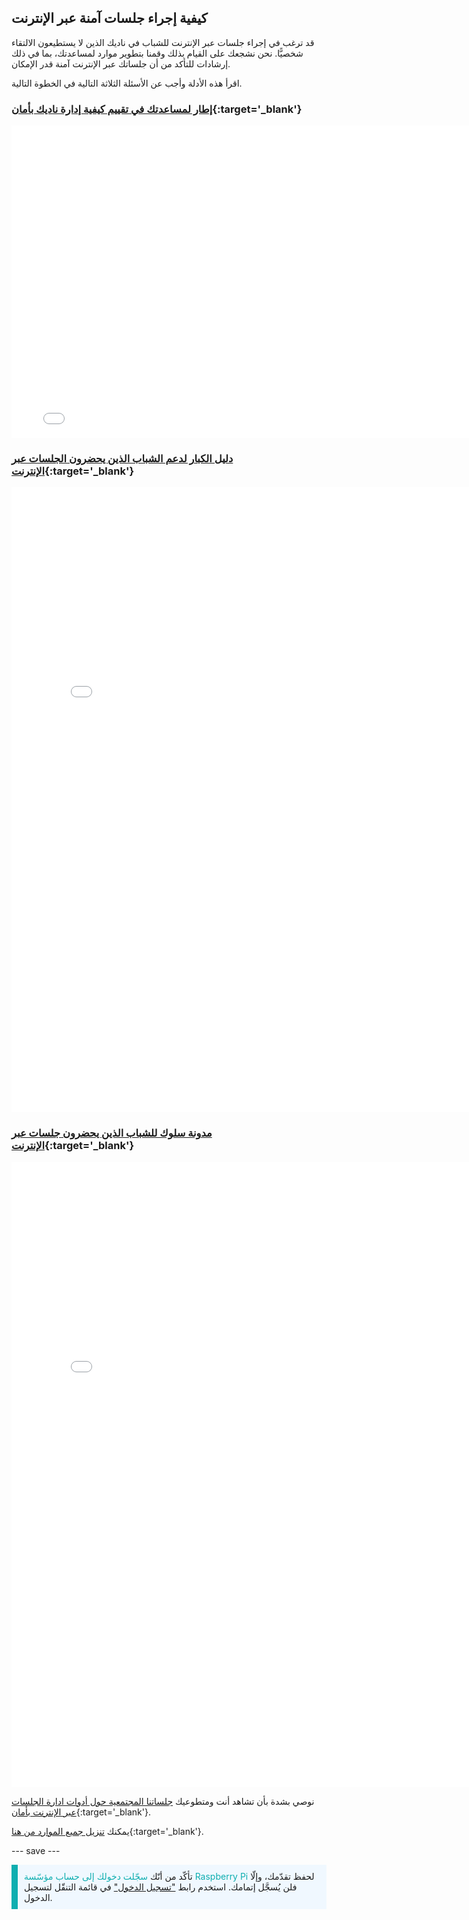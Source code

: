 ## كيفية إجراء جلسات آمنة عبر الإنترنت

قد ترغب في إجراء جلسات عبر الإنترنت للشباب في ناديك الذين لا يستطيعون الالتقاء شخصيًّا. نحن نشجعك على القيام بذلك وقمنا بتطوير موارد لمساعدتك، بما في ذلك إرشادات للتأكد من أن جلساتك عبر الإنترنت آمنة قدر الإمكان.

اقرأ هذه الأدلة وأجب عن الأسئلة الثلاثة التالية في الخطوة التالية.

### [إطار لمساعدتك في تقييم كيفية إدارة ناديك بأمان](images/clubs/Code_Club_and_CoderDojo_CV_Framework.pdf){:target='_blank'}

<embed src="images/Code_Club_and_CoderDojo_CV_Framework.pdf" width="790" height="500" 
 type="application/pdf">
  </p>

<h3 spaces-before="0">
  <a href="images/Code_Club_and_CoderDojo_Parent_Guide_Supporting_Online_Coding_Session.pdf">دليل الكبار لدعم الشباب الذين يحضرون الجلسات عبر الإنترنت</a>{:target='_blank'}
</h3>

<p spaces-before="0">

<embed src="images/Code_Club_and_CoderDojo_Parent_Guide_Supporting_Online_Coding_Session.pdf" width="790" height="1000" 
 type="application/pdf">
</p>

<h3 spaces-before="0">
  <a href="images/CoderDojo_Code_Club_Online_Code_of_Behaviour_A4_DIGITAL.pdf">مدونة سلوك للشباب الذين يحضرون جلسات عبر الإنترنت</a>{:target='_blank'}
</h3>

<p spaces-before="0">

<embed src="images/CoderDojo_Code_Club_Online_Code_of_Behaviour_A4_DIGITAL.pdf" width="790" height="1000" 
 type="application/pdf">
</p> 

نوصي بشدة بأن تشاهد أنت ومتطوعيك <a href="https://www.gotostage.com/channel/d20e514831f340b3913659639068c724/recording/92bd90b755964f49b87bfd99f9624435/watch?source=CHANNEL">جلساتنا المجتمعية حول أدوات ادارة الجلسات عبر الإنترنت بأمان</a>{:target='_blank'}.

يمكنك <a href="https://rpf.io/p/ar-SA/safeguarding-module-go">تنزيل جميع الموارد من هنا</a>{:target='_blank'}.

--- save ---

<p style="border-left: solid; border-width:10px; border-color: #0faeb0; background-color: aliceblue; padding: 10px;">
تأكّد من أنّك <span style="color: #0faeb0">سجّلت دخولك إلى حساب مؤسّسة Raspberry Pi</span> لحفظ تقدّمك، وإلّا فلن يُسجَّل إتمامك. استخدم رابط <a href="https://my.raspberrypi.org/login">"تسجيل الدخول"</a> في قائمة التنقّل لتسجيل الدخول.
</p>
